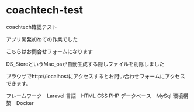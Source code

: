 # coachtech-test
coachtech確認テスト

アプリ開発初めての作業でした

こちらはお問合せフォームになります

DS_StoreというMac_osが自動生成する隠しファイルを削除しました

ブラウザでhttp://localhostにアクセスするとお問い合わせフォームにアクセスできます。

フレームワーク　Laravel
言語　HTML CSS PHP
データベース　MySql
環境構築　Docker


